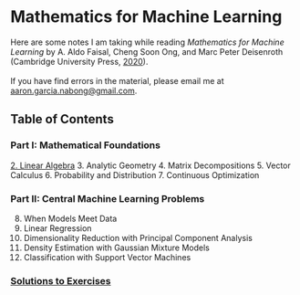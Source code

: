 # Mathematics for Machine Learning
Here are some notes I am taking while reading *Mathematics for Machine Learning* by A. Aldo Faisal, Cheng Soon Ong, and Marc Peter Deisenroth (Cambridge University Press, [2020](https://mml-book.github.io/)). <br> <br>
If you have find errors in the material, please email me at aaron.garcia.nabong@gmail.com.

## Table of Contents

### Part I: Mathematical Foundations
[2. Linear Algebra](./notes/ch2-notes/ch2-notes.md)
3. Analytic Geometry
4. Matrix Decompositions
5. Vector Calculus
6. Probability and Distribution
7. Continuous Optimization

### Part II: Central Machine Learning Problems
8. When Models Meet Data
9. Linear Regression
10. Dimensionality Reduction with Principal Component Analysis
11. Density Estimation with Gaussian Mixture Models
12. Classification with Support Vector Machines

### [Solutions to Exercises](solutions/solutions.md)

